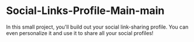 # Social-Links-Profile-Main-main
In this small project, you'll build out your social link-sharing profile. You can even personalize it and use it to share all your social profiles!
